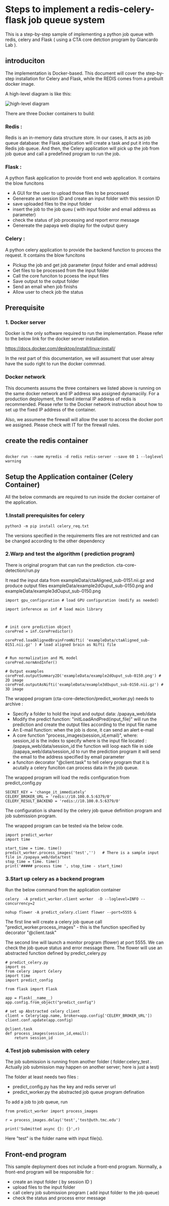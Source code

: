 # Steps to implement a redis-celery-flask job queue system

This is a step-by-step sample of implementing a python job queue with redis, celery and Flask ( using a CTA core detction program by Giancardo Lab ). 

## introduciton

The implementation is Docker-based. This document will cover the step-by-step installation for Celery and Flask, while the REDIS comes from a prebuilt docker image.

A high-level diagram is like this:

<picture>
<img alt="high-level diagram" src="https://github.com/Luyaochen1/glabapp_deploy/blob/main/High-level-diagram-1.JPG">
</picture>   


There are three Docker containers to build:

### Redis :

Redis is an in-memory data structure store. In our cases, it acts as job queue database: the Flask application will create a task and put it into the Redis job queue. And then, the Celery application will pick up the job from job queue and call a predefined program to run the job.


### Flask : 

A python flask application to provide front end web application. It contains the blow funcitons
- A GUI for the user to upload those files to be processed
- Genereate an session ID and create an input folder with this session ID 
- save uploaded files to the input folder  
- insert the job to the job queu ( with input folder and email address as parameter)
- check the status of job processing and report error message
- Genereate the papaya web display for the output query

### Celery : 

A python celery application to provide the backend function to process the request. It contains the blow funcitons
- Pickup the job and get job parameter (input folder and email address) 
- Get files to be processed from the input folder 
- Call the core funciton to pcoess the input files
- Save output to the output folder
- Send an email when job finishs
- Allow user to check job the status 


## Prerequisite 

### 1. Docker server

Docker is the only software required to run the implementation. Please refer to the below link for the docker server installation.

https://docs.docker.com/desktop/install/linux-install/
 
In the rest part of this documentation, we will assument that user alreay have the sudo right to run the docker commnad.
 
### Docker network  

This documents assums the three containers we listed above is running on the same docker network and IP address was assigned dynamaciily.  For a production deployment, the fixed internal IP address of redis is recommended. Please refer to the Docker network instruction about how to set up the fixed IP address of the container.

Also, we assumene the firewall will allow the user to access the docker port we assigned. Please check witt IT for the firewall rules.

## create the redis container

```

docker run --name myredis -d redis redis-server --save 60 1 --loglevel warning

```
 
## Setup the Application container (Celery Container)

All the below commands are required to run inside the docker container of the application.

### 1.Install prerequisites for celery 

```
python3 -m pip install celery_req.txt

```

The versions specified in the requirements files are not restricted and can be changed according to the other dependency 

### 2.Warp and test the algorithm ( prediction program)

There is original program that can run the prediction. cta-core-detection/run.py

It read the input data from exampleData/ctaAligned_sub-0151.nii.gz and produce output files exampleData/example2dOuput_sub-0150.png and exampleData/example3dOuput_sub-0150.png

```
import gpu_configuration # load GPU configuration (modify as needed)

import inference as inf # load main library



# init core prediction object
corePred = inf.CorePredictor() 

corePred.loadAlignedBrainFromNifti( 'exampleData/ctaAligned_sub-0151.nii.gz' ) # load aligned brain as Nifti file


# Run normalization and ML model
corePred.normAndInfer()

# Output examples
corePred.outputSummary2D('exampleData/example2dOuput_sub-0150.png') # 2D image
corePred.outputAsNifti('exampleData/example3dOuput_sub-0150.nii.gz') # 3D image

```

The wrapped program (cta-core-detection/predict_worker.py) needs to archive :
 - Specify a folder to hold the input and output data:  /papaya_web/data
 - Modify the predict function: "initLoadAndPred(input_file)"  will run the prediction and create the output files according to the input file name
 - An E-mail function: when the job is done, it can send an alert e-mail
 - A core function "process_images(session_id,email)", where:  
   session_id is the index to specify where is the input file located : /papaya_web/data/session_id
   the function will loop each file in side /papaya_web/data/session_id to run the prediction program 
   it will send the email to the address specified by email parameter
 - a funciton decorator "@client.task" to tell celery program that it is acutally a celery funciton can process data in the job queue. 

The wrapped program will load the redis configuration from predict_config.py

```
SECRET_KEY = 'change_it_immediately'
CELERY_BROKER_URL = 'redis://10.100.0.5:6379/0'
CELERY_RESULT_BACKEND = 'redis://10.100.0.5:6379/0'
```

The configuration is shared by the celery job queue definition program and job submission program.

The wrapped program can be tested via the below code.

```
import predict_worker
import time

start_time = time. time()
predict_worker.process_images('test','')   # There is a sample input file in /papaya_web/data/test
stop_time = time. time()
print('##### process time ', stop_time - start_time)

```

### 3.Start up celery as a backend program 



Run the below command from the application container

```
celery  -A predict_worker.client worker  -D --loglevel=INFO --concurrency=2

nohup flower -A predict_celery.client flower --port=5555 &

```

The first line will create a celery job queue call "predict_worker.process_images" - this is the function specified by decorator  "@client.task"

The second line will launch a monitor program (flower) at port 5555. We can check the job queue status and error message there. The flower will use an abstracted function defined by predict_celery.py

```
# predict_celery.py
import os
from celery import Celery
import time
import predict_config

from flask import Flask

app = Flask(__name__)
app.config.from_object("predict_config")

# set up Abstracted celery client
client = Celery(app.name, broker=app.config['CELERY_BROKER_URL'])
client.conf.update(app.config)

@client.task
def process_images(session_id,email):
    return session_id

```

### 4.Test job submission with celery

The job submission is running from another folder ( folder:celery_test .  Actually job submission may happen  on another server; here is just a test)

The folder at least needs two files :
 - predict_config.py has the key and redis server url
 - predict_worker.py the abstracted job queue program defination
 
To add a job to job queue, run
```
from predict_worker import process_images

r = process_images.delay('test','test@uth.tmc.edu')

print('Submitted async {}: {}',r)

```
Here "test" is the folder name with input file(s). 


## Front-end program 

This sample deployment does not include a front-end program. Normally, a front-end program will be responsible for :
- create an input folder ( by session ID ) 
- upload files to the input folder  
- call celery job submission program ( add input folder to the job queue)
- check the status and process error message







